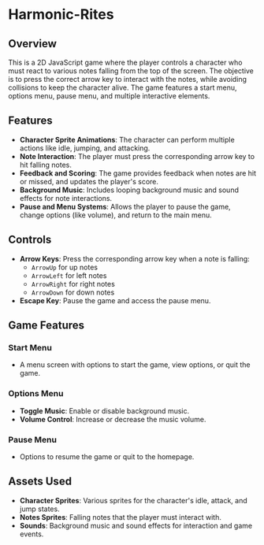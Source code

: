 # Harmonic-Rites

## Overview
This is a 2D JavaScript game where the player controls a character who must react to various notes falling from the top of the screen. The objective is to press the correct arrow key to interact with the notes, while avoiding collisions to keep the character alive. The game features a start menu, options menu, pause menu, and multiple interactive elements.

## Features
- **Character Sprite Animations**: The character can perform multiple actions like idle, jumping, and attacking.
- **Note Interaction**: The player must press the corresponding arrow key to hit falling notes.
- **Feedback and Scoring**: The game provides feedback when notes are hit or missed, and updates the player's score.
- **Background Music**: Includes looping background music and sound effects for note interactions.
- **Pause and Menu Systems**: Allows the player to pause the game, change options (like volume), and return to the main menu.


## Controls
- **Arrow Keys**: Press the corresponding arrow key when a note is falling:
  - `ArrowUp` for up notes
  - `ArrowLeft` for left notes
  - `ArrowRight` for right notes
  - `ArrowDown` for down notes
- **Escape Key**: Pause the game and access the pause menu.

## Game Features
### Start Menu
- A menu screen with options to start the game, view options, or quit the game.

### Options Menu
- **Toggle Music**: Enable or disable background music.
- **Volume Control**: Increase or decrease the music volume.

### Pause Menu
- Options to resume the game or quit to the homepage.


## Assets Used
- **Character Sprites**: Various sprites for the character's idle, attack, and jump states.
- **Notes Sprites**: Falling notes that the player must interact with.
- **Sounds**: Background music and sound effects for interaction and game events.



 
